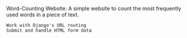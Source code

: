 Word-Counting Website: A simple website to count the most frequently used words in a piece of text. 

    Work with Django's URL routing 
    Submit and handle HTML form data
